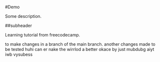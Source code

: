 #Demo

Some description.

##subheader

Learning tutorial from freecodecamp.

to make changes in a branch of the main branch.
another changes made to be tested
huhi can er nake the wirrlod a better okace by just mubdubg aiyt iwb vysubess
